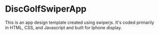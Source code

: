 # DiscGolfSwiperApp
This is an app design template created using swiperjs.  It's coded primarily in HTML, CSS, and Javascript and built for Iphone display.  
